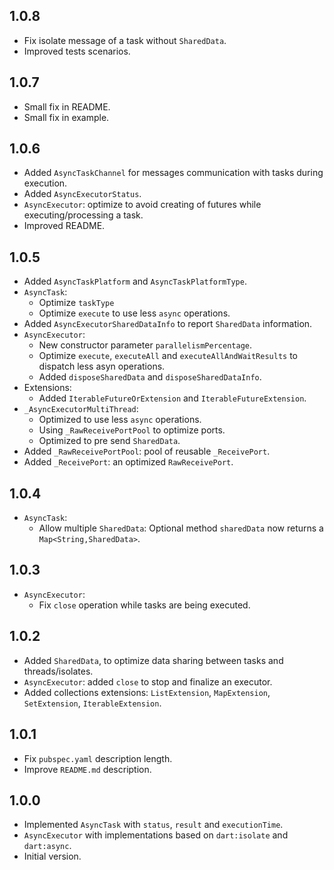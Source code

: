 ## 1.0.8

- Fix isolate message of a task without `SharedData`.
- Improved tests scenarios.

## 1.0.7

- Small fix in README.
- Small fix in example.

## 1.0.6

- Added `AsyncTaskChannel` for messages communication with tasks during execution.
- Added `AsyncExecutorStatus`.
- `AsyncExecutor`: optimize to avoid creating of futures while executing/processing a task.
- Improved README. 

## 1.0.5

- Added `AsyncTaskPlatform` and `AsyncTaskPlatformType`.
- `AsyncTask`:
  - Optimize `taskType`
  - Optimize `execute` to use less `async` operations.
- Added `AsyncExecutorSharedDataInfo` to report `SharedData` information.
- `AsyncExecutor`:
  - New constructor parameter `parallelismPercentage`. 
  - Optimize `execute`, `executeAll` and `executeAllAndWaitResults` to dispatch less asyn operations.
  - Added `disposeSharedData` and `disposeSharedDataInfo`.
- Extensions:
  - Added `IterableFutureOrExtension` and `IterableFutureExtension`.
- `_AsyncExecutorMultiThread`:
  - Optimized to use less `async` operations.
  - Using `_RawReceivePortPool` to optimize ports.
  - Optimized to pre send `SharedData`.
- Added `_RawReceivePortPool`: pool of reusable `_ReceivePort`.
- Added `_ReceivePort`: an optimized `RawReceivePort`.

## 1.0.4

- `AsyncTask`:
  - Allow multiple `SharedData`: Optional method `sharedData`
    now returns a `Map<String,SharedData>`.

## 1.0.3

- `AsyncExecutor`:
  - Fix `close` operation while tasks are being executed.

## 1.0.2

- Added `SharedData`, to optimize data sharing between
  tasks and threads/isolates.
- `AsyncExecutor`: added `close` to stop and finalize an executor.
- Added collections extensions:
  `ListExtension`, `MapExtension`, `SetExtension`, `IterableExtension`.

## 1.0.1

- Fix `pubspec.yaml` description length.
- Improve `README.md` description. 

## 1.0.0

- Implemented `AsyncTask` with `status`, `result` and `executionTime`. 
- `AsyncExecutor` with implementations based on `dart:isolate` and `dart:async`. 
- Initial version.
